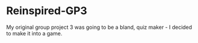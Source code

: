 # Reinspired-GP3
My original group project 3 was going to be a bland, quiz maker - I decided to make it into a game.

